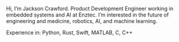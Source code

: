Hi, I’m Jackson Crawford.
Product Development Engineer working in embedded systems and AI at Enztec.
I’m interested in the future of engineering and medicine, robotics, AI, and machine learning.

Experience in: Python, Rust, Swift, MATLAB, C, C++
